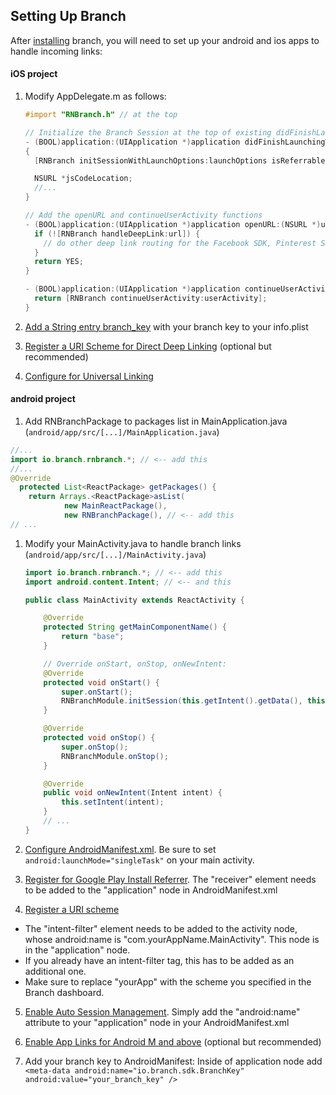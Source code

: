 ## Setting Up Branch
After [installing](./installation.md) branch, you will need to set up your android and ios apps to handle incoming links:

#### iOS project
1. Modify AppDelegate.m as follows:
    ```objective-c
    #import "RNBranch.h" // at the top

    // Initialize the Branch Session at the top of existing didFinishLaunchingWithOptions
    - (BOOL)application:(UIApplication *)application didFinishLaunchingWithOptions:(NSDictionary *)launchOptions
    {
      [RNBranch initSessionWithLaunchOptions:launchOptions isReferrable:YES]; // <-- add this

      NSURL *jsCodeLocation;
      //...
    }

    // Add the openURL and continueUserActivity functions
    - (BOOL)application:(UIApplication *)application openURL:(NSURL *)url sourceApplication:(NSString *)sourceApplication annotation:(id)annotation {
      if (![RNBranch handleDeepLink:url]) {
        // do other deep link routing for the Facebook SDK, Pinterest SDK, etc
      }
      return YES;
    }

    - (BOOL)application:(UIApplication *)application continueUserActivity:(NSUserActivity *)userActivity restorationHandler:(void (^)(NSArray *restorableObjects))restorationHandler {
      return [RNBranch continueUserActivity:userActivity];
    }
    ```
1. [Add a String entry branch_key](https://dev.branch.io/references/ios_sdk/#add-your-branch-key-to-your-project) with your branch key to your info.plist

2. [Register a URI Scheme for Direct Deep Linking](https://dev.branch.io/references/ios_sdk/#register-a-uri-scheme-direct-deep-linking-optional-but-recommended) (optional but recommended)

3. [Configure for Universal Linking](https://dev.branch.io/references/ios_sdk/#support-universal-linking-ios-9)

#### android project

1. Add RNBranchPackage to packages list in MainApplication.java (`android/app/src/[...]/MainApplication.java`)
```java
//...
import io.branch.rnbranch.*; // <-- add this
//...
@Override
  protected List<ReactPackage> getPackages() {
    return Arrays.<ReactPackage>asList(
            new MainReactPackage(),
            new RNBranchPackage(), // <-- add this
// ...
```

1. Modify your MainActivity.java to handle branch links (`android/app/src/[...]/MainActivity.java`)
    ```java
    import io.branch.rnbranch.*; // <-- add this
    import android.content.Intent; // <-- and this

    public class MainActivity extends ReactActivity {

        @Override
        protected String getMainComponentName() {
            return "base";
        }

        // Override onStart, onStop, onNewIntent:
        @Override
        protected void onStart() {
            super.onStart();
            RNBranchModule.initSession(this.getIntent().getData(), this);
        }

        @Override
        protected void onStop() {
            super.onStop();
            RNBranchModule.onStop();
        }

        @Override
        public void onNewIntent(Intent intent) {
            this.setIntent(intent);
        }
        // ...
    }
    ```

2. [Configure AndroidManifest.xml](https://dev.branch.io/getting-started/sdk-integration-guide/guide/android/#configure-manifest). Be sure to set `android:launchMode="singleTask"` on your main activity.

3. [Register for Google Play Install Referrer](https://dev.branch.io/getting-started/sdk-integration-guide/guide/android/#register-for-google-play-install-referrer). The "receiver" element needs to be added to the "application" node in AndroidManifest.xml

4. [Register a URI scheme](https://dev.branch.io/getting-started/sdk-integration-guide/guide/android/#register-a-uri-scheme)
- The "intent-filter" element needs to be added to the activity node, whose android:name is "com.yourAppName.MainActivity". This node is in the "application" node.
- If you already have an intent-filter tag, this has to be added as an additional one.
- Make sure to replace "yourApp" with the scheme you specified in the Branch dashboard.

5. [Enable Auto Session Management](https://dev.branch.io/getting-started/sdk-integration-guide/guide/android/#enable-auto-session-management). Simply add the "android:name" attribute to your "application" node in your AndroidManifest.xml

6. [Enable App Links for Android M and above](https://dev.branch.io/getting-started/universal-app-links/guide/android/) (optional but recommended)

7. Add your branch key to AndroidManifest: Inside of application node add     `<meta-data android:name="io.branch.sdk.BranchKey" android:value="your_branch_key" />`
